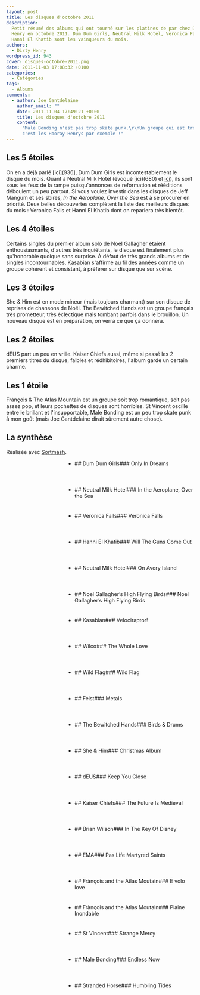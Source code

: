 ```yaml
---
layout: post
title: Les disques d'octobre 2011
description:
  Petit résumé des albums qui ont tourné sur les platines de par chez Dirty
  Henry en octobre 2011. Dum Dum Girls, Neutral Milk Hotel, Veronica Falls et
  Hanni El Khatib sont les vainqueurs du mois.
authors:
  - Dirty Henry
wordpress_id: 943
cover: disques-octobre-2011.png
date: 2011-11-03 17:08:32 +0100
categories:
  - Catégories
tags:
  - Albums
comments:
  - author: Joe Gantdelaine
    author_email: ""
    date: 2011-11-04 17:49:21 +0100
    title: Les disques d'octobre 2011
    content:
      "Male Bonding n'est pas trop skate punk.\r\nUn groupe qui est trop punk,
      c'est les Hooray Henrys par exemple !"
---
```


## Les 5 étoiles

On en a déjà parlé [ici](936], Dum Dum Girls est incontestablement le disque du
mois. Quant à Neutral Milk Hotel (évoqué [ici)(680) et [ici](687)), ils sont
sous les feux de la rampe puisqu'annonces de reformation et rééditions déboulent
un peu partout. Si vous voulez investir dans les disques de Jeff Mangum et ses
sbires, _In the Aeroplane, Over the Sea_ est à se procurer en priorité. Deux
belles découvertes complètent la liste des meilleurs disques du mois : Veronica
Falls et Hanni El Khatib dont on reparlera très bientôt.

## Les 4 étoiles

Certains singles du premier album solo de Noel Gallagher étaient
enthousiasmants, d'autres très inquiétants, le disque est finalement plus
qu'honorable quoique sans surprise. À défaut de très grands albums et de singles
incontournables, Kasabian s'affirme au fil des années comme un groupe cohérent
et consistant, à préférer sur disque que sur scène.

## Les 3 étoiles

She & Him est en mode mineur (mais toujours charmant) sur son disque de reprises
de chansons de Noël. The Bewitched Hands est un groupe français très prometteur,
très éclectique mais tombant parfois dans le brouillon. Un nouveau disque est en
préparation, on verra ce que ça donnera.

## Les 2 étoiles

dEUS part un peu en vrille. Kaiser Chiefs aussi, même si passé les 2 premiers
titres du disque, faibles et rédhibitoires, l'album garde un certain charme.

## Les 1 étoile

Frànçois & The Atlas Mountain est un groupe soit trop romantique, soit pas assez
pop, et leurs pochettes de disques sont horribles. St Vincent oscille entre le
brillant et l'insupportable, Male Bonding est un peu trop skate punk à mon goût
(mais Joe Gantdelaine dirait sûrement autre chose).

## La synthèse

Réalisée avec [Sortmash](http://sortmash.com).

<div style="background: url(/IMG/png/classement-octobre.png);">
<ul>

<li style="height: 70px;margin-left: 160px;">## Dum Dum Girls### Only In Dreams</li>
<li style="height: 70px;margin-left: 160px;">## Neutral Milk Hotel### In the Aeroplane, Over the Sea</li>
<li style="height: 70px;margin-left: 160px;">## Veronica Falls### Veronica Falls</li>
<li style="height: 70px;margin-left: 160px;">## Hanni El Khatib### Will The Guns Come Out</li>

<li style="height: 70px;margin-left: 160px;">## Neutral Milk Hotel### On Avery Island</li>
<li style="height: 70px;margin-left: 160px;">## Noel Gallagher’s High Flying Birds### Noel Gallagher’s High Flying Birds</li>
<li style="height: 70px;margin-left: 160px;">## Kasabian### Velociraptor!</li>
<li style="height: 70px;margin-left: 160px;">## Wilco### The Whole Love</li>

<li style="height: 70px;margin-left: 160px;">## Wild Flag### Wild Flag</li>
<li style="height: 70px;margin-left: 160px;">## Feist### Metals</li>
<li style="height: 70px;margin-left: 160px;">## The Bewitched Hands### Birds & Drums</li>
<li style="height: 70px;margin-left: 160px;">## She & Him### Christmas Album</li>

<li style="height: 70px;margin-left: 160px;">## dEUS### Keep You Close</li>
<li style="height: 70px;margin-left: 160px;">## Kaiser Chiefs### The Future Is Medieval</li>
<li style="height: 70px;margin-left: 160px;">## Brian Wilson### In The Key Of Disney</li>
<li style="height: 70px;margin-left: 160px;">## EMA### Pas Life Martyred Saints</li>

<li style="height: 70px;margin-left: 160px;">## Frànçois and the Atlas Moutain### E volo love
<li style="height: 70px;margin-left: 160px;">## Frànçois and the Atlas Moutain### Plaine Inondable
<li style="height: 70px;margin-left: 160px;">## St Vincent### Strange Mercy</li>
<li style="height: 70px;margin-left: 160px;">## Male Bonding### Endless Now</li>
<li style="height: 70px;margin-left: 160px;">## Stranded Horse### Humbling Tides</li>

</ul>
</div>
